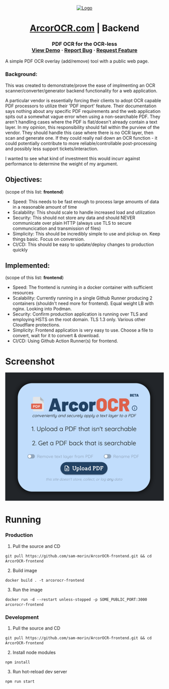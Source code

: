 <!-- ![ArcorOCR](./public/pdf_128.png)

# [ArcorOCR.com](https://ArcorOCR.com) Frontend | PDF OCR for the OCR-less -->

<div align="center">
  <a href="https://arcorocr.com" target="_blank">
    <img src="/pdf_512.png" alt="Logo" width="140">
  </a>

  <h1 align="center"><a href="https://arcorocr.com" target="_blank">ArcorOCR.com</a> | Backend</h1>

  <h3 align="center">
    PDF OCR for the OCR-less
    <!-- <br />
    <a href="https://github.com/othneildrew/Best-README-Template"><strong>Explore the docs »</strong></a>
    <br /> -->
    <br />
    <a href="https://arcorocr.com">View Demo</a>
    ·
    <a href="https://github.com/sam-morin/ArcorOCR-backend-python/issues">Report Bug</a>
    ·
    <a href="https://github.com/sam-morin/ArcorOCR-backend-python/issues">Request Feature</a>
  </h3>
</div>

A simple PDF OCR overlay (add/remove) tool with a public web page. 

### Background:
This was created to demonstrate/prove the ease of implmenting an OCR scanner/converter/generator backend functionality for a web application. 

A particular vendor is essentially forcing their clients to adopt OCR capable PDF processors to utilize their 'PDF import' feature. Their documentation says nothing about any specific PDF requirements and the web application spits out a somewhat vague error when using a non-searchable PDF. They aren't handling cases where the PDF is flat/doesn't already contain a text layer. In my opinion, this responsibility should fall within the purview of the vendor. They should handle this case where there is no OCR layer, then scan and generate one. If they could really nail down an OCR function - it could potentially contribute to more reliable/controllable post-processing and possibly less support tickets/interaction. 

I wanted to see what kind of investment this would incurr against performance to determine the weight of my argument.

## Objectives:
(scope of this list: **frontend**)
- Speed: 
   This needs to be fast enough to process large amounts of data in a reasonable amount of time
- Scalability:
   This should scale to handle increased load and utilization
- Security:
   This should not store any data and should NEVER communicate over plain HTTP (always use TLS to secure communcication and transmission of files)
- Simplicity: 
   This should be incredibly simple to use and pickup on. Keep things basic. Focus on conversion.
- CI/CD:
   This should be easy to update/deploy changes to production quickly

## Implemented:
(scope of this list: **frontend**)
- Speed:
   The frontend is running in a docker container with sufficient resources
- Scalability:
   Currently running in a single Github Runner producing 2 containers (shouldn't need more for frontend). Equal weight LB with nginx. Looking into Podman.
- Security:
   Confirm production application is running over TLS and employing HSTS on the root domain. TLS 1.3 only. Various other Cloudflare protections.
- Simplicity: 
   Frontend application is very easy to use. Choose a file to convert, wait for it to convert & download.
- CI/CD:
   Using Github Action Runner(s) for frontend.

# Screenshot

![ArcorOCR SCR1](./public/ArcorOCR-scr1.png)

# Running

### Production

1. Pull the source and CD
```shell
git pull https://github.com/sam-morin/ArcorOCR-frontend.git && cd ArcorOCR-frontend
```

2. Build image
```shell
docker build . -t arcorocr-frontend
```

3. Run the image
```shell
docker run -d --restart unless-stopped -p SOME_PUBLIC_PORT:3000 arcorocr-frontend
```

### Development

1. Pull the source and CD
```shell
git pull https://github.com/sam-morin/ArcorOCR-frontend.git && cd ArcorOCR-frontend
```

2. Install node modules
```shell
npm install
```

3. Run hot-reload dev server
```shell
npm run start
```
